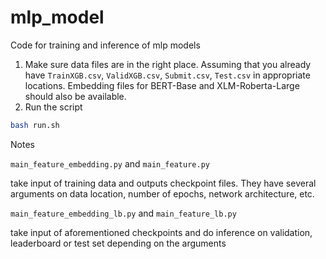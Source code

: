 # mlp_model
Code for training and inference of mlp models

1. Make sure data files are in the right place. Assuming that you already have ```TrainXGB.csv```, ```ValidXGB.csv```, ```Submit.csv```, ```Test.csv``` in appropriate locations. Embedding files for BERT-Base and XLM-Roberta-Large should also be available.
2. Run the script
```bash
bash run.sh
```

Notes

```main_feature_embedding.py``` and ```main_feature.py```

take input of training data and outputs checkpoint files. They have several arguments on data location, number of epochs, network architecture, etc.

```main_feature_embedding_lb.py``` and ```main_feature_lb.py```

take input of aforementioned checkpoints and do inference on validation, leaderboard or test set depending on the arguments


